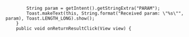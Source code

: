             String param = getIntent().getStringExtra("PARAM");
            Toast.makeText(this, String.format("Received param: \"%s\"", param), Toast.LENGTH_LONG).show();
        }
        public void onReturnResultClick(View view) {